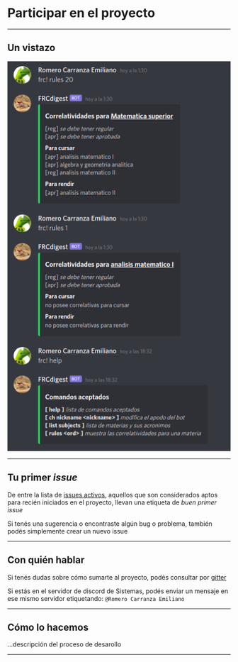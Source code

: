 # Participar en el proyecto

---

## Un vistazo

![](./images/overview.png)

---

## Tu primer _issue_

De entre la lista de [issues activos](https://github.com/RomeroCarranzaEmiliano/FRCdigest/issues), aquellos que son
considerados aptos para recién iniciados en el proyecto, llevan una etiqueta de *buen primer issue*

Si tenés una sugerencia o encontraste algún bug o problema, también podés simplemente crear un nuevo issue

---

## Con quién hablar

Si tenés dudas sobre cómo sumarte al proyecto, podés consultar por 
[gitter](https://gitter.im/FRCdigest-crew/community?utm_source=share-link&utm_medium=link&utm_campaign=share-link) 

Si estás en el servidor de discord de Sistemas, podés enviar un mensaje en ese mismo servidor etiquetando:
`@Romero Carranza Emiliano`

---

## Cómo lo hacemos
...descripción del proceso de desarollo


---
